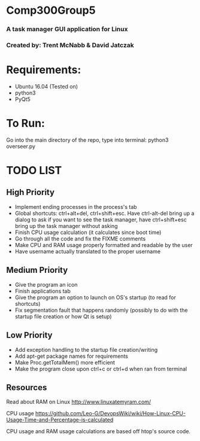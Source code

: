 # Comp300Group5
### A task manager GUI application for Linux
### Created by: Trent McNabb & David Jatczak

# Requirements:
- Ubuntu 16.04 (Tested on)
- python3
- PyQt5

# To Run:
Go into the main directory of the repo, type into terminal: python3 overseer.py

# TODO LIST

## High Priority

- Implement ending processes in the process's tab
- Global shortcuts: ctrl+alt+del, ctrl+shift+esc. Have ctrl-alt-del bring up a dialog to ask if you want to see the task manager, have ctrl+shift+esc bring up the task manager without asking
- Finish CPU usage calculation (it calculates since boot time)
- Go through all the code and fix the FIXME comments
- Make CPU and RAM usage properly formatted and readable by the user
- Have username actually translated to the proper username

## Medium Priority

- Give the program an icon
- Finish applications tab
- Give the program an option to launch on OS's startup (to read for shortcuts)
- Fix segmentation fault that happens randomly (possibly to do with the startup file creation or how Qt is setup)

## Low Priority

- Add exception handling to the startup file creation/writing
- Add apt-get package names for requirements
- Make Proc.getTotalMem() more efficient
- Make the program close upon ctrl+c or ctrl+d when ran from terminal


## Resources

Read about RAM on Linux
http://www.linuxatemyram.com/

CPU usage
https://github.com/Leo-G/DevopsWiki/wiki/How-Linux-CPU-Usage-Time-and-Percentage-is-calculated

CPU usage and RAM usage calculations are based off htop's source code.
